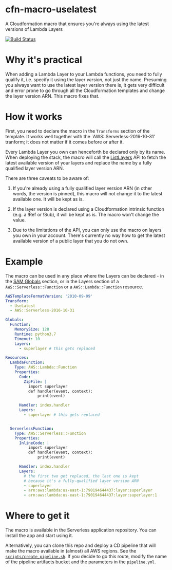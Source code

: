 # cfn-macro-uselatest

A Cloudformation macro that ensures you're always using the latest versions of Lambda Layers

[![Build Status](https://travis-ci.com/milancermak/cfn-macro-uselatest.svg?branch=master)](https://travis-ci.com/milancermak/cfn-macro-uselatest)

# Why it's practical

When adding a Lambda Layer to your Lambda functions, you need to fully qualify it, i.e. specify it using the layer *version*, not just the name. Presuming you always want to use the latest layer version there is, it gets very difficult and error prone to go through all the Cloudformation templates and change the layer version ARN. This macro fixes that.

# How it works

First, you need to declare the macro in the `Transforms` section of the template. It works well together with the `AWS::Serverless-2016-10-31' tranform; it does not matter if it comes before or after it.

Every Lambda Layer you own can henceforth be declared only by its name. When deploying the stack, the macro will call the [ListLayers](https://docs.aws.amazon.com/lambda/latest/dg/API_ListLayers.html) API to fetch the latest available version of your layers and replace the name by a fully qualified layer version ARN.

There are three caveats to be aware of:

  1) If you're already using a fully qualified layer version ARN (in other words, the version is pinned), this macro will not change it to the latest available one. It will be kept as is.

  2) If the layer version is declared using a Cloudformation intrinsic function (e.g. a !Ref or !Sub), it will be kept as is. The macro won't change the value.

  3) Due to the limitations of the API, you can only use the macro on layers you own in your account. There's currently no way how to get the latest available version of a public layer that you do not own.

# Example

The macro can be used in any place where the Layers can be declared - in the [SAM Globals](https://github.com/awslabs/serverless-application-model/blob/master/versions/2016-10-31.md#globals-section) section, or in the Layers section of a `AWS::Serverless::Function` or a `AWS::Lambda::Function` resource.

```yaml
AWSTemplateFormatVersion: '2010-09-09'
Transform:
  - UseLatest
  - AWS::Serverless-2016-10-31

Globals:
  Function:
    MemorySize: 128
    Runtime: python3.7
    Timeout: 10
    Layers:
      - superlayer # this gets replaced

Resources:
  LambdaFunction:
    Type: AWS::Lambda::Function
    Properties:
      Code:
        ZipFile: |
          import superlayer
          def handler(event, context):
              print(event)

      Handler: index.handler
      Layers:
        - superlayer # this gets replaced


  ServerlessFunction:
    Type: AWS::Serverless::Function
    Properties:
      InlineCode: |
          import superlayer
          def handler(event, context):
              print(event)

      Handler: index.handler
      Layers:
        # the first two get replaced, the last one is kept
        # because it's a fully-qualified layer version ARN
        - superlayer
        - arn:aws:lambda:us-east-1:790194644437:layer:superlayer
        - arn:aws:lambda:us-east-1:790194644437:layer:superlayer:1
```

# Where to get it

The macro is available in the Serverless application repository. You can install the app and start using it.

Alternatively, you can clone this repo and deploy a CD pipeline that will make the macro available in (almost) all AWS regions. See the [`scripts/create_pipeline.sh`](scripts/create_pipeline.sh). If you decide to go this route, modify the name of the pipeline artifacts bucket and the parameters in the `pipeline.yml`.
